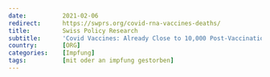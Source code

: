 ```yaml
---
date:          2021-02-06
redirect:      https://swprs.org/covid-rna-vaccines-deaths/
title:         Swiss Policy Research
subtitle:      'Covid Vaccines: Already Close to 10,000 Post-Vaccination Deaths'
country:       [ORG]
categories:    [Impfung]
tags:          [mit oder an impfung gestorben]
---
```

